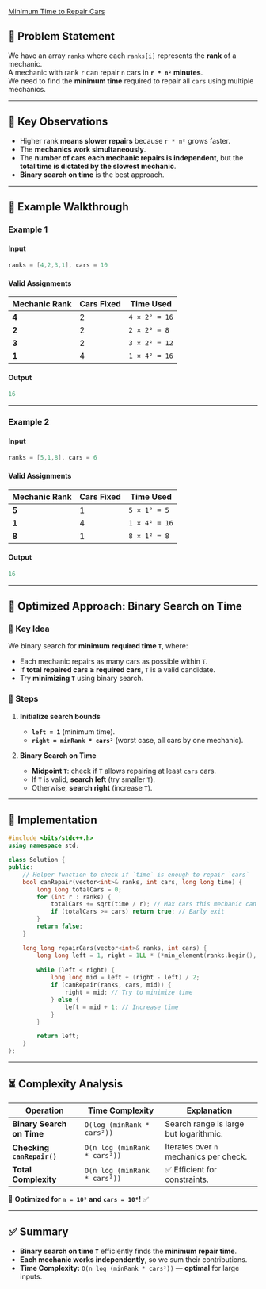 [Minimum Time to Repair Cars](https://leetcode.com/problems/minimum-time-to-repair-cars/description/?envType=daily-question&envId=2025-03-16)

## **📌 Problem Statement**
We have an array `ranks` where each `ranks[i]` represents the **rank** of a mechanic.  
A mechanic with rank `r` can repair `n` cars in **`r * n²` minutes**.  
We need to find the **minimum time** required to repair all `cars` using multiple mechanics.

---

## **🎯 Key Observations**
- Higher rank **means slower repairs** because `r * n²` grows faster.
- The **mechanics work simultaneously**.
- The **number of cars each mechanic repairs is independent**, but the **total time is dictated by the slowest mechanic**.
- **Binary search on time** is the best approach.

---

## **🔹 Example Walkthrough**
### **Example 1**
#### **Input**
```cpp
ranks = [4,2,3,1], cars = 10
```
#### **Valid Assignments**
| Mechanic Rank | Cars Fixed | Time Used |
|--------------|-----------|------------|
| **4** | 2 | `4 × 2² = 16` |
| **2** | 2 | `2 × 2² = 8` |
| **3** | 2 | `3 × 2² = 12` |
| **1** | 4 | `1 × 4² = 16` |

#### **Output**
```cpp
16
```

---

### **Example 2**
#### **Input**
```cpp
ranks = [5,1,8], cars = 6
```
#### **Valid Assignments**
| Mechanic Rank | Cars Fixed | Time Used |
|--------------|-----------|------------|
| **5** | 1 | `5 × 1² = 5` |
| **1** | 4 | `1 × 4² = 16` |
| **8** | 1 | `8 × 1² = 8` |

#### **Output**
```cpp
16
```

---

## **🚀 Optimized Approach: Binary Search on Time**
### **🔹 Key Idea**
We binary search for **minimum required time `T`**, where:
- Each mechanic repairs as many cars as possible within `T`.
- If **total repaired cars ≥ required cars**, `T` is a valid candidate.
- Try **minimizing `T`** using binary search.

### **🔹 Steps**
1. **Initialize search bounds**  
   - **`left = 1`** (minimum time).
   - **`right = minRank * cars²`** (worst case, all cars by one mechanic).
  
2. **Binary Search on Time**
   - **Midpoint `T`**: check if `T` allows repairing at least `cars` cars.
   - If `T` is valid, **search left** (try smaller `T`).
   - Otherwise, **search right** (increase `T`).

---

## **📝 Implementation**
```cpp
#include <bits/stdc++.h>
using namespace std;

class Solution {
public:
    // Helper function to check if `time` is enough to repair `cars`
    bool canRepair(vector<int>& ranks, int cars, long long time) {
        long long totalCars = 0;
        for (int r : ranks) {
            totalCars += sqrt(time / r); // Max cars this mechanic can repair in `time`
            if (totalCars >= cars) return true; // Early exit
        }
        return false;
    }

    long long repairCars(vector<int>& ranks, int cars) {
        long long left = 1, right = 1LL * (*min_element(ranks.begin(), ranks.end())) * cars * cars;
        
        while (left < right) {
            long long mid = left + (right - left) / 2;
            if (canRepair(ranks, cars, mid)) {
                right = mid; // Try to minimize time
            } else {
                left = mid + 1; // Increase time
            }
        }

        return left;
    }
};
```

---

## **⏳ Complexity Analysis**
| **Operation**     | **Time Complexity** | **Explanation** |
|------------------|------------------|----------------|
| **Binary Search on Time** | `O(log (minRank * cars²))` | Search range is large but logarithmic. |
| **Checking `canRepair()`** | `O(n log (minRank * cars²))` | Iterates over `n` mechanics per check. |
| **Total Complexity** | `O(n log (minRank * cars²))` | ✅ Efficient for constraints. |

🚀 **Optimized for `n = 10⁵` and `cars = 10⁶`!** ✅

---

## **✅ Summary**
- **Binary search on time `T`** efficiently finds the **minimum repair time**.
- **Each mechanic works independently**, so we sum their contributions.
- **Time Complexity:** `O(n log (minRank * cars²))` — **optimal** for large inputs.

